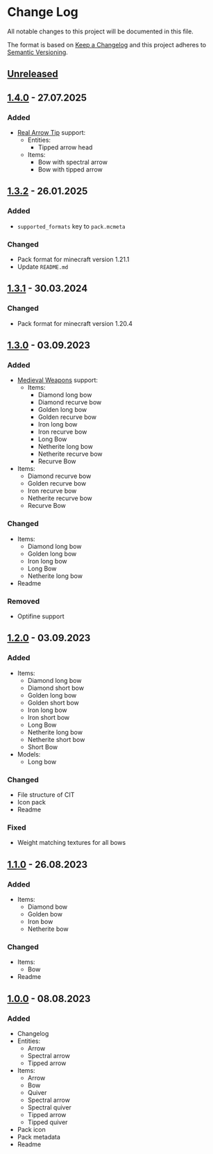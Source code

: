 # Change Log

All notable changes to this project will be documented in this file.

The format is based on [Keep a Changelog](http://keepachangelog.com/)
and this project adheres to [Semantic Versioning](http://semver.org/).

## [Unreleased]

## [1.4.0] - 27.07.2025

### Added

- [Real Arrow Tip](https://modrinth.com/mod/real-arrow-tip) support:
  - Entities:
    - Tipped arrow head
  - Items:
    - Bow with spectral arrow
    - Bow with tipped arrow

## [1.3.2] - 26.01.2025

### Added

- `supported_formats` key to `pack.mcmeta`

### Changed

- Pack format for minecraft version 1.21.1
- Update `README.md`

## [1.3.1] - 30.03.2024

### Changed

- Pack format for minecraft version 1.20.4

## [1.3.0] - 03.09.2023

### Added

- [Medieval Weapons](https://modrinth.com/mod/medievalweapons) support:
  - Items:
    - Diamond long bow
    - Diamond recurve bow
    - Golden long bow
    - Golden recurve bow
    - Iron long bow
    - Iron recurve bow
    - Long Bow
    - Netherite long bow
    - Netherite recurve bow
    - Recurve Bow
- Items:
  - Diamond recurve bow
  - Golden recurve bow
  - Iron recurve bow
  - Netherite recurve bow
  - Recurve Bow

### Changed

- Items:
  - Diamond long bow
  - Golden long bow
  - Iron long bow
  - Long Bow
  - Netherite long bow
- Readme

### Removed

- Optifine support

## [1.2.0] - 03.09.2023

### Added

- Items:
  - Diamond long bow
  - Diamond short bow
  - Golden long bow
  - Golden short bow
  - Iron long bow
  - Iron short bow
  - Long Bow
  - Netherite long bow
  - Netherite short bow
  - Short Bow
- Models:
  - Long bow

### Changed

- File structure of CIT
- Icon pack
- Readme

### Fixed

- Weight matching textures for all bows

## [1.1.0] - 26.08.2023

### Added

- Items:
  - Diamond bow
  - Golden bow
  - Iron bow
  - Netherite bow

### Changed

- Items:
  - Bow
- Readme

## [1.0.0] - 08.08.2023

### Added

- Changelog
- Entities:
  - Arrow
  - Spectral arrow
  - Tipped arrow
- Items:
  - Arrow
  - Bow
  - Quiver
  - Spectral arrow
  - Spectral quiver
  - Tipped arrow
  - Tipped quiver
- Pack icon
- Pack metadata
- Readme

[Unreleased]: https://github.com/Konsyliarz42/bow-and-arrow/compare/1.4.0...master
[1.4.0]: https://github.com/Konsyliarz42/bow-and-arrow/compare/1.3.3...1.4.0
[1.3.3]: https://github.com/Konsyliarz42/bow-and-arrow/compare/1.3.2...1.3.3
[1.3.2]: https://github.com/Konsyliarz42/bow-and-arrow/compare/1.3.1...1.3.2
[1.3.1]: https://github.com/Konsyliarz42/bow-and-arrow/compare/1.3.0...1.3.1
[1.3.0]: https://github.com/Konsyliarz42/bow-and-arrow/compare/1.2.0...1.3.0
[1.2.0]: https://github.com/Konsyliarz42/bow-and-arrow/compare/1.1.0...1.2.0
[1.1.0]: https://github.com/Konsyliarz42/bow-and-arrow/compare/1.0.0...1.1.0
[1.0.0]: https://github.com/Konsyliarz42/bow-and-arrow/tree/1.0.0
